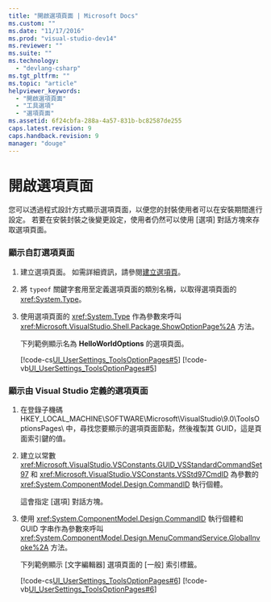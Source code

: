 ```yaml
---
title: "開啟選項頁面 | Microsoft Docs"
ms.custom: ""
ms.date: "11/17/2016"
ms.prod: "visual-studio-dev14"
ms.reviewer: ""
ms.suite: ""
ms.technology: 
  - "devlang-csharp"
ms.tgt_pltfrm: ""
ms.topic: "article"
helpviewer_keywords: 
  - "開啟選項頁面"
  - "工具選項"
  - "選項頁面"
ms.assetid: 6f24cbfa-288a-4a57-831b-bc82587de255
caps.latest.revision: 9
caps.handback.revision: 9
manager: "douge"
---
```

# 開啟選項頁面
您可以透過程式設計方式顯示選項頁面，以便您的封裝使用者可以在安裝期間進行設定。 若要在安裝封裝之後變更設定，使用者仍然可以使用 \[選項\] 對話方塊來存取選項頁面。  
  
### 顯示自訂選項頁面  
  
1.  建立選項頁面。 如需詳細資訊，請參閱[建立選項頁](../Topic/Creating%20Options%20Pages.md)。  
  
2.  將 `typeof` 關鍵字套用至定義選項頁面的類別名稱，以取得選項頁面的 <xref:System.Type>。  
  
3.  使用選項頁面的 <xref:System.Type> 作為參數來呼叫 <xref:Microsoft.VisualStudio.Shell.Package.ShowOptionPage%2A> 方法。  
  
     下列範例顯示名為 **HelloWorldOptions** 的選項頁面。  
  
     [!code-cs[UI_UserSettings_ToolsOptionPages#5](../misc/codesnippet/CSharp/opening-an-options-page_1.cs)]
     [!code-vb[UI_UserSettings_ToolsOptionPages#5](../misc/codesnippet/VisualBasic/opening-an-options-page_1.vb)]  
  
### 顯示由 Visual Studio 定義的選項頁面  
  
1.  在登錄子機碼 HKEY\_LOCAL\_MACHINE\\SOFTWARE\\Microsoft\\VisualStudio\\9.0\\ToolsOptionsPages\\ 中，尋找您要顯示的選項頁面節點，然後複製其 GUID，這是頁面索引鍵的值。  
  
2.  建立以常數 <xref:Microsoft.VisualStudio.VSConstants.GUID_VSStandardCommandSet97> 和 <xref:Microsoft.VisualStudio.VSConstants.VSStd97CmdID> 為參數的 <xref:System.ComponentModel.Design.CommandID> 執行個體。  
  
     這會指定 \[選項\] 對話方塊。  
  
3.  使用 <xref:System.ComponentModel.Design.CommandID> 執行個體和 GUID 字串作為參數來呼叫 <xref:System.ComponentModel.Design.MenuCommandService.GlobalInvoke%2A> 方法。  
  
     下列範例顯示 \[文字編輯器\] 選項頁面的 \[一般\] 索引標籤。  
  
     [!code-cs[UI_UserSettings_ToolsOptionPages#6](../misc/codesnippet/CSharp/opening-an-options-page_2.cs)]
     [!code-vb[UI_UserSettings_ToolsOptionPages#6](../misc/codesnippet/VisualBasic/opening-an-options-page_2.vb)]